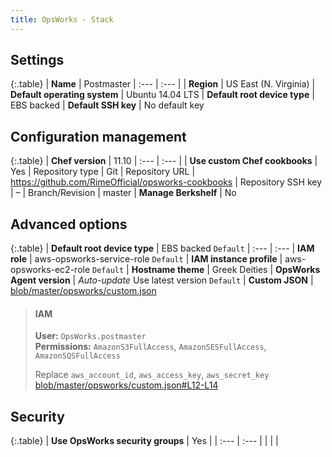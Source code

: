```yaml
---
title: OpsWorks - Stack
---
```


## Settings

{:.table}
| **Name** | Postmaster
| :--- | :--- |
| **Region** | US East (N. Virginia)
| **Default operating system** | Ubuntu 14.04 LTS
| **Default root device type** | EBS backed
| **Default SSH key** | No default key

## Configuration management

{:.table}
| **Chef version** | 11.10
| :--- | :--- |
| **Use custom Chef cookbooks** | Yes
| Repository type | Git
| Repository URL | https://github.com/RimeOfficial/opsworks-cookbooks
| Repository SSH key | –
| Branch/Revision | master
| **Manage Berkshelf** | No


## Advanced options

{:.table}
| **Default root device type** | EBS backed `Default`
| :--- | :---
| **IAM role** | aws-opsworks-service-role `Default`
| **IAM instance profile** | aws-opsworks-ec2-role `Default`
| **Hostname theme** | Greek Deities
| **OpsWorks Agent version** | *Auto-update* Use latest version `Default`
| **Custom JSON** | [blob/master/opsworks/custom.json](../blob/master/opsworks/custom.json)

> #### IAM
> **User:** `OpsWorks.postmaster`  
> **Permissions:** `AmazonS3FullAccess`, `AmazonSESFullAccess`, `AmazonSQSFullAccess`
>
> Replace `aws_account_id`, `aws_access_key`, `aws_secret_key`
> [blob/master/opsworks/custom.json#L12-L14](../blob/master/opsworks/custom.json#L12-L14)

## Security

{:.table}
| **Use OpsWorks security groups** | Yes |
| :--- | :--- |
| | |
